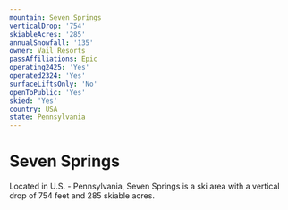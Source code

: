 ```yaml
---
mountain: Seven Springs
verticalDrop: '754'
skiableAcres: '285'
annualSnowfall: '135'
owner: Vail Resorts
passAffiliations: Epic
operating2425: 'Yes'
operated2324: 'Yes'
surfaceLiftsOnly: 'No'
openToPublic: 'Yes'
skied: 'Yes'
country: USA
state: Pennsylvania
---
```


# Seven Springs

Located in U.S. - Pennsylvania, Seven Springs is a ski area with a vertical drop of 754 feet and 285 skiable acres.
